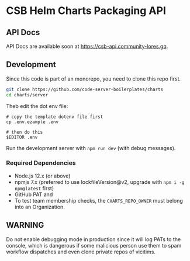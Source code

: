 # CSB Helm Charts Packaging API

## API Docs

API Docs are available soon at <https://csb-api.community-lores.gq>.

## Development

Since this code is part of an monorepo, you need to clone this repo first.

```sh
git clone https://github.com/code-server-boilerplates/charts
cd charts/server
```

Theb edit the dot env file:

```
# copy the template dotenv file first
cp .env.ezample .env

# then do this
$EDITOR .env
```

Run the development server with `npm run dev` (with debug messages).

### Required Dependencies

* Node.js 12.x (or above)
* npmjs 7.x (preferred to use lockfileVersion@v2, upgrade with `npm i -g npm@latest` first)
* GitHub PAT and
* To test team membership checks, the `CHARTS_REPO_OWNER` must belong into an Organization.

## WARNING

Do not enable debugging mode in production since it will log PATs to the console, which is dangerous if some malicious person use them to spam workflow dispatches and even clone private repos of vicitims.
